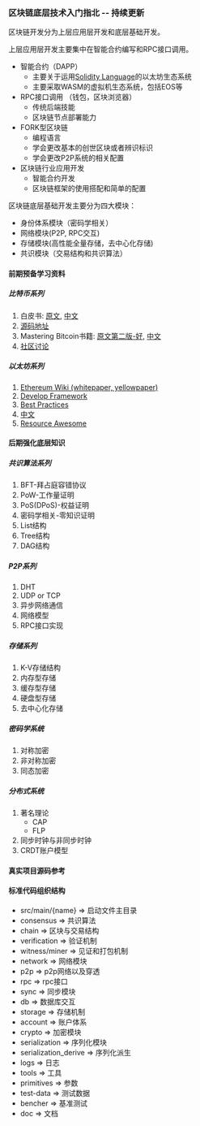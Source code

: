 ### 区块链底层技术入门指北 -- 持续更新
区块链开发分为上层应用层开发和底层基础开发。

上层应用层开发主要集中在智能合约编写和RPC接口调用。
- 智能合约（DAPP）
  - 主要关于运用[Solidity Language](http://solidity.readthedocs.io/en/latest/index.html)的以太坊生态系统
  - 主要采取WASM的虚拟机生态系统，包括EOS等
- RPC接口调用 （钱包，区块浏览器）
  - 传统后端技能
  - 区块链节点部署能力
- FORK型区块链
  - 编程语言
  - 学会更改基本的创世区块或者辨识标识
  - 学会更改P2P系统的相关配置
- 区块链行业应用开发
  - 智能合约开发
  - 区块链框架的使用搭配和简单的配置

区块链底层基础开发主要分为四大模块：
- 身份体系模块（密码学相关）
- 网络模块(P2P, RPC交互)
- 存储模块(高性能全量存储，去中心化存储)
- 共识模块（交易结构和共识算法）

#### 前期预备学习资料
##### 比特币系列
1. 白皮书: [原文](https://bitcoin.org/bitcoin.pdf), [中文](http://www.8btc.com/wiki/bitcoin-a-peer-to-peer-electronic-cash-system)
2. [源码地址](https://github.com/bitcoin/bitcoin)
3. Mastering Bitcoin书籍: [原文第二版-好](https://github.com/bitcoinbook/bitcoinbook), [中文](http://book.8btc.com/books/6/masterbitcoin2cn/_book/)
4. [社区讨论](https://bitcointalk.org/)

##### 以太坊系列
1. [Ethereum Wiki (whitepaper, yellowpaper)](https://github.com/ethereum/wiki/wiki)
2. [Develop Framework](https://github.com/trufflesuite/truffle)
3. [Best Practices](https://consensys.github.io/smart-contract-best-practices/)
4. [中文](https://github.com/ConsenSys/smart-contract-best-practices/blob/master/README-zh.md)
5. [Resource Awesome](https://github.com/Scanate/EthList)

#### 后期强化底层知识
##### 共识算法系列
1. BFT-拜占庭容错协议
1. PoW-工作量证明
1. PoS(DPoS)-权益证明
1. 密码学相关-零知识证明
1. List结构
1. Tree结构
1. DAG结构

##### P2P系列
1. DHT
1. UDP or TCP
1. 异步网络通信
1. 网络模型
1. RPC接口实现

##### 存储系列
1. K-V存储结构
1. 内存型存储
1. 缓存型存储
1. 硬盘型存储
1. 去中心化存储

##### 密码学系统
1. 对称加密
1. 非对称加密
1. 同态加密

##### 分布式系统
1. 著名理论
   - CAP
   - FLP
1. 同步时钟与非同步时钟
1. CRDT账户模型

#### 真实项目源码参考


#### 标准代码组织结构
- src/main/{name} => 启动文件主目录
- consensus => 共识算法
- chain => 区块与交易结构
- verification => 验证机制
- witness/miner => 见证和打包机制
- network => 网络模块
- p2p => p2p网络以及穿透
- rpc => rpc接口
- sync => 同步模块
- db => 数据库交互
- storage => 存储机制
- account => 账户体系
- crypto  => 加密模块
- serialization => 序列化模块
- serialization_derive => 序列化派生
- logs => 日志
- tools => 工具
- primitives => 参数
- test-data => 测试数据
- bencher => 基准测试
- doc => 文档
